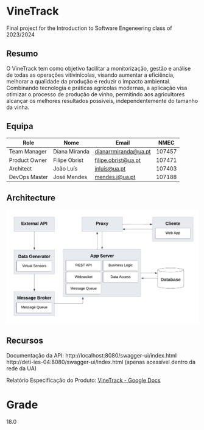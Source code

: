 # VineTrack

Final project for the Introduction to Software Engeneering class of 2023/2024

## Resumo

O VineTrack tem como objetivo facilitar a monitorização, gestão e análise de todas as operações vitivinícolas, visando aumentar a eficiência, melhorar a qualidade da produção e reduzir o impacto ambiental. Combinando tecnologia e práticas agrícolas modernas, a aplicação visa otimizar o processo de produção de vinho, permitindo aos agricultores alcançar os melhores resultados possíveis, independentemente do tamanho da vinha.

## Equipa

| Role          | Nome          | **Email**            | NMEC   
| ------------- | ------------- | -------------------- | ----- 
| Team Manager  | Diana Miranda | dianarrmiranda@ua.pt | 107457 
| Product Owner | Filipe Obrist | filipe.obrist@ua.pt  | 107471 
| Architect     | João Luís     | jnluis@ua.pt         | 107403
| DevOps Master | José Mendes   | mendes.j@ua.pt       | 107188

## Architecture

![Architecture_Diagram](./reports/arquitetura.jpeg)

## Recursos 

Documentação da API: http://localhost:8080/swagger-ui/index.html
                     http://deti-ies-04:8080/swagger-ui/index.html (apenas acessível dentro da rede da UA)

Relatório Especificação do Produto: [VineTrack - Google Docs](https://docs.google.com/document/d/1kwHJgfpsKO1W26nkLB9vtAvWkzWxJ7dQ2A9xzIZGTC4/edit)

# Grade

18.0
